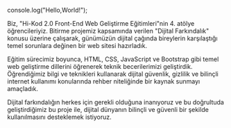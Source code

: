 console.log("Hello,World!");

Biz, "Hi-Kod 2.0 Front-End Web Geliştirme Eğitimleri"nin 4. atölye öğrencileriyiz.
Bitirme projemiz kapsamında verilen "Dijital Farkındalık" konusu üzerine çalışarak, günümüzün dijital çağında bireylerin karşılaştığı temel sorunlara değinen bir web sitesi hazırladık.

Eğitim sürecimiz boyunca, HTML, CSS, JavaScript ve Bootstrap gibi temel web geliştirme dillerini öğrenerek teknik becerilerimizi geliştirdik.
Öğrendiğimiz bilgi ve teknikleri kullanarak dijital güvenlik, gizlilik ve bilinçli internet kullanımı konularında rehber niteliğinde bir kaynak sunmayı amaçladık.

Dijital farkındalığın herkes için gerekli olduğuna inanıyoruz ve bu doğrultuda geliştirdiğimiz bu proje ile, dijital dünyanın bilinçli ve güvenli bir şekilde kullanılmasını desteklemek istiyoruz.

